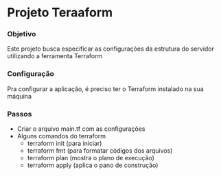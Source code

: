 # Projeto Teraaform

### Objetivo
Este projeto busca especificar as configurações da estrutura do servidor utilizando a ferramenta Terraform

### Configuração
Pra configurar a aplicação, é preciso ter o Terraform instalado na sua máquina

### Passos
- Criar o arquivo main.tf com as configurações
- Alguns comandos do terraform 
    - terraform init    (para iniciar)
    - terraform fmt     (para formatar códigos dos arquivos)
    - terraform plan    (mostra o plano de execução)
    - terraform apply  (aplica o pano de construção)


